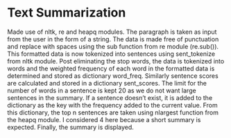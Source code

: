 # Text Summarization

Made use of nltk, re and heapq modules. The paragraph is taken as input from the user in the form
of a string. The data is made free of punctuation and replace with spaces using the sub function from
re module (re.sub()). This formatted data is now tokenized into sentences using sent_tokenize from
nltk module. Post eliminating the stop words, the data is tokenized into words and the weighted
frequency of each word in the formatted data is determined and stored as dictionary word_freq.
Similarly sentence scores are calculated and stored in a dictionary sent_scores. The limit for the
number of words in a sentence is kept 20 as we do not want large sentences in the summary. If a
sentence doesn’t exist, it is added to the dictionary as the key with the frequency added to the
current value. From this dictionary, the top n sentences are taken using nlargest function from the
heapq module. I considered 4 here because a short summary is expected. Finally, the summary is
displayed.
